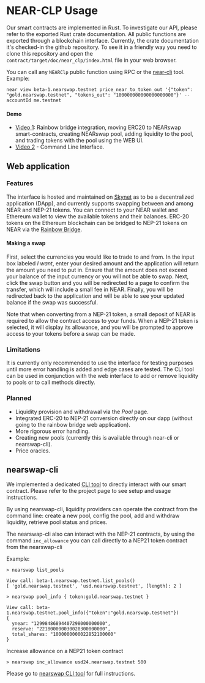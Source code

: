 # NEAR-CLP Usage

Our smart contracts are implemented in Rust. To investigate our API, please refer to the exported Rust crate documentation. All public functions are exported through a blockchain interface.
Currently, the crate documentation it's checked-in the github repository. To see it in a friendly way you need to clone this repository and open the `contract/target/doc/near_clp/index.html` file in your web browser.

You can call any `NEARClp` public function using RPC or the [near-cli](https://github.com/near/near-cli) tool. Example:

```
near view beta-1.nearswap.testnet price_near_to_token_out '{"token": "gold.nearswap.testnet", "tokens_out": "100000000000000000000"}' --accountId me.testnet
```

#### Demo

* [Video 1](https://www.dropbox.com/s/s1oiasb11qz8trv/NEAR-hack-the-rainbow-demo.ogv?dl=0): Rainbow bridge integration, moving ERC20 to NEARswap smart-contracts, creating NEARswap pool, adding liquidity to the pool, and trading tokens with the pool using the WEB UI.
* [Video 2](https://www.youtube.com/watch?v=DXV5Fa-r2UE)  - Command Line Interface.


## Web application

### Features

The interface is hosted and maintained on [Skynet](https://siasky.net/) as to be a decentralized application (DApp), and currently supports swapping between and among NEAR and NEP-21 tokens. You can connect to your NEAR wallet and Ethereum wallet to view the available tokens and their balances. ERC-20 tokens on the Ethereum blockchain can be bridged to NEP-21 tokens on NEAR via the [Rainbow Bridge](https://near-examples.github.io/erc20-to-nep21/).

#### Making a swap

First, select the currencies you would like to trade to and from. In the input box labeled _I want_, enter your desired amount and the application will return the amount you need to put in. Ensure that the amount does not exceed your balance of the input currency or you will not be able to swap. Next, click the swap button and you will be redirected to a page to confirm the transfer, which will include a small fee in NEAR. Finally, you will be redirected back to the application and will be able to see your updated balance if the swap was successful.

Note that when converting from a NEP-21 token, a small deposit of NEAR is required to allow the contract access to your funds. When a NEP-21 token is selected, it will display its allowance, and you will be prompted to approve access to your tokens before a swap can be made.

### Limitations

It is currently only recommended to use the interface for testing purposes until more error handling is added and edge cases are tested. The CLI tool can be used in conjunction with the web interface to add or remove liquidity to pools or to call methods directly.

### Planned

- Liquidity provision and withdrawal  via the _Pool_ page.
- Integrated ERC-20 to NEP-21 conversion directly on our dapp (without going to the rainbow bridge web application).
- More rigorous error handling.
- Creating new pools (currently this is available through near-cli or nearswap-cli).
- Price oracles.

## nearswap-cli

We implemented a dedicated [CLI tool](https://github.com/luciotato/near-clp-beta-cli/) to directly interact with our smart contract. Please refer to the project page to see setup and usage instructions.

By using nearswap-cli, liquidity providers can operate the contract from the command line: create a new pool, config the pool, add and withdraw liquidity, retrieve pool status and prices.

The nearswap-cli also can interact with the NEP-21 contracts, by using the command `inc_allowance` you can call directly to a NEP21 token contract from the nearswap-cli

Example:

```
> nearswap list_pools

View call: beta-1.nearswap.testnet.list_pools()
[ 'gold.nearswap.testnet', 'usd.nearswap.testnet', [length]: 2 ]

```
```
> nearswap pool_info { token:gold.nearswap.testnet }

View call: beta-1.nearswap.testnet.pool_info({"token":"gold.nearswap.testnet"})
{
  ynear: "12998486894407298000000000",
  reserve: "221800000030020300000000",
  total_shares: "1000000000022852100000"
}
```

Increase allowance on a NEP21 token contract
```
> nearswap inc_allowance usd24.nearswap.testnet 500
```

Please go to [nearswap CLI tool](https://github.com/luciotato/near-clp-beta-cli/) for full instructions.
